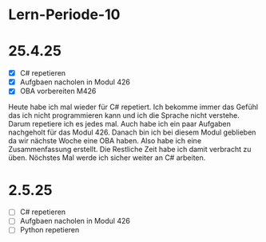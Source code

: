 # Lern-Periode-10

# 25.4.25
 - [x] C# repetieren
 - [x] Aufgbaen nacholen in Modul 426
 - [x] OBA vorbereiten M426  

Heute habe ich mal wieder für C# repetiert. Ich bekomme immer das Gefühl das ich nicht programmieren kann und ich die Sprache nicht verstehe. Darum repetiere ich es jedes mal. Auch habe ich ein paar Aufgaben nachgeholt für das Modul 426. Danach bin ich bei diesem Modul geblieben da wir nächste Woche eine OBA haben. Also habe ich eine Zusammenfassung erstellt. Die Restliche Zeit habe ich damit verbracht zu üben. Nöchstes Mal werde ich sicher weiter an C# arbeiten. 

# 2.5.25

 - [ ] C# repetieren
 - [ ] Aufgbaen nacholen in Modul 426
 - [ ] Python repetieren  
